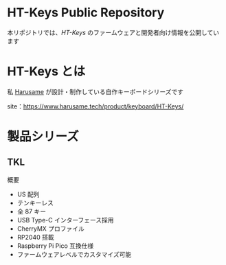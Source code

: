 # HT-Keys Public Repository

本リポジトリでは、_HT-Keys_ のファームウェアと開発者向け情報を公開しています

# HT-Keys とは

私 [Harusame](https://twitter.com/HarusameTech) が設計・制作している自作キーボードシリーズです

site：<https://www.harusame.tech/product/keyboard/HT-Keys/>

# 製品シリーズ

## TKL

概要

- US 配列
- テンキーレス
- 全 87 キー
- USB Type-C インターフェース採用
- CherryMX プロファイル
- RP2040 搭載
- Raspberry Pi Pico 互換仕様
- ファームウェアレベルでカスタマイズ可能
